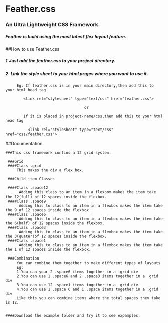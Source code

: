 # Feather.css
### An Ultra Lightweight CSS Framework.
##### Feather is build using the most latest flex layout feature.

##How to use Feather.css

##### 1.Just add the feather.css to your project directory.
##### 2. Link the style sheet to your html pages where you want to use it.
         Eg: If feather.css is in your main directory,then add this to your html head tag
             
            <link rel="stylesheet" type="text/css" href="feather.css">
            
                                       or 
            
            If it is placed in project-name/css,then add this to your html head tag
              
              <link rel="stylesheet" type="text/css" href="css/feather.css">
              

  ##Documentation
    
    ###This css framework contins a 12 grid system.
         
     ###Grid
     ####Class .grid
         This makes the div a flex box.
         
     ###Child item Classes
         
     ####Class .space12
          Adding this class to an item in a flexbox makes the item take the 12(full) of 12 spaces inside the flexbox.
     ####Class .space9
          Adding this to class to an item in a flexbox makes the item take the 9 of 12 spaces inside the flexbox.
     ####Class .space6
          Adding this to class to an item in a flexbox makes the item take the 6(half) of 12 spaces inside the flexbox.
     ####Class .space3
          Adding this to class to an item in a flexbox makes the item take the 3(quater)of 12 spaces inside the flexbox.
     ####Class .space1
          Adding this to class to an item in a flexbox makes the item take the 1 of 12 spaces inside the flexbox.
             
     ###Combination
         You can combine them together to make different types of layouts
         Eg:
         1.You can your 2 .space6 items together in a .grid div
         2.You can use 1 .space6 and 2 .space3 items together in a .grid div
         3.You can use 12 .space1 items together in a .grid div
         4.You can use 1 .space 6 and 1 .space items together in a .grid div
         Like this you can combine items where the total spaces they take is 12.
                  
                  
    ####Download the example folder and try it to see expamples.
         
         
             
             
